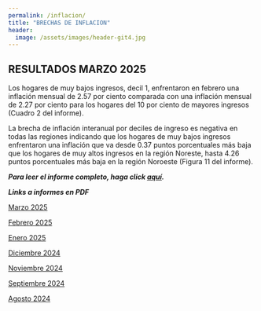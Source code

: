```yaml
---
permalink: /inflacion/
title: "BRECHAS DE INFLACION"
header:
  image: /assets/images/header-git4.jpg
---
```


## RESULTADOS MARZO 2025

Los hogares de muy bajos ingresos, decil 1, enfrentaron en febrero una inflación mensual de 2.57 por ciento comparada con una inflación mensual de 2.27 por ciento para los hogares del 10 por ciento de mayores ingresos (Cuadro 2 del informe).

La brecha de inflación interanual por deciles de ingreso es negativa en todas las regiones indicando que los hogares de muy bajos ingresos enfrentaron una inflación que va desde 0.37 puntos porcentuales más baja que los hogares de muy altos ingresos en la región Noreste, hasta 4.26 puntos porcentuales más baja en la región Noroeste  (Figura 11 del informe).

***Para leer el informe completo, haga click [aquí](https://mrozada.github.io/brechas/).***


***Links a informes en PDF***

[Marzo 2025](https://github.com/mrozada/mrozada.github.io/blob/master/assets/pdf/BRECHAS%20DE%20INFLACION%20-%202025-03.pdf)

[Febrero 2025](https://github.com/mrozada/mrozada.github.io/blob/master/assets/pdf/BRECHAS%20DE%20INFLACION%20-%202025-02.pdf)

[Enero 2025](https://github.com/mrozada/mrozada.github.io/blob/master/assets/pdf/BRECHAS%20DE%20INFLACION%20-%202025-01.pdf)

[Diciembre 2024](https://github.com/mrozada/mrozada.github.io/blob/master/assets/pdf/BRECHAS%20DE%20INFLACION%20-%202024-12.pdf)

[Noviembre 2024](https://github.com/mrozada/mrozada.github.io/blob/master/assets/pdf/BRECHAS%20DE%20INFLACION%20-%202024-11.pdf)

[Septiembre 2024](https://github.com/mrozada/mrozada.github.io/blob/master/assets/pdf/BRECHAS%20DE%20INFLACION%20-%202024-09.pdf)

[Agosto 2024](https://github.com/mrozada/mrozada.github.io/blob/master/assets/pdf/BRECHAS%20DE%20INFLACION%20-%202024-08.pdf)